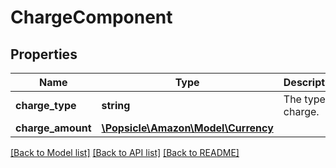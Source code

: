 # ChargeComponent

## Properties
Name | Type | Description | Notes
------------ | ------------- | ------------- | -------------
**charge_type** | **string** | The type of charge. | [optional] 
**charge_amount** | [**\Popsicle\Amazon\Model\Currency**](Currency.md) |  | [optional] 

[[Back to Model list]](../../README.md#documentation-for-models) [[Back to API list]](../../README.md#documentation-for-api-endpoints) [[Back to README]](../../README.md)

